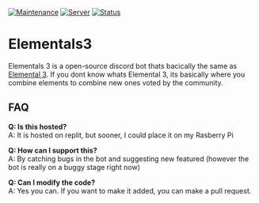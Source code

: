 [![Maintenance](https://img.shields.io/badge/Maintained%3F-yes-green.svg)](https://GitHub.com/AlphaBeta906/Modifiable-TCG/graphs/commit-activity)
[![Server](https://discord.com/api/guilds/871633867851825202/embed.png)](https://discord.gg/GV88qz8kt5)
[![Status](https://img.shields.io/badge/Status%3F-buggy/offline-orange.svg)](https://github.com/AlphaBeta906/Modifiable-TCG/issues)
# Elementals3
Elementals 3 is a open-source discord bot thats bacically the same as [Elemental 3](https://www.youtube.com/watch?v=rQWwfYSUckY). If you dont know whats Elemental 3, its basically where you combine elements to combine new ones voted by the community.

## FAQ
**Q: Is this hosted?**<br>
A: It is hosted on replit, but sooner, I could place it on my Rasberry Pi

**Q: How can I support this?**<br>
A: By catching bugs in the bot and suggesting new featured (however the bot is really on a buggy stage right now)

**Q: Can I modify the code?**<br>
A: Yes you can. If you want to make it added, you can make a pull request.
